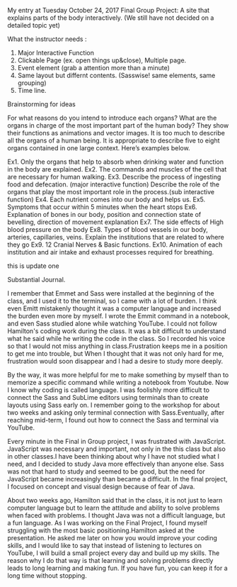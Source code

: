 My entry at Tuesday October 24, 2017
Final Group Project: A site that explains parts of the body interactively. 
						         (We still have not decided on a detailed topic yet)
                     
What the instructor needs :

1. Major Interactive Function
2. Clickable Page (ex. open things up&close), Multiple page.
3. Event element (grab a attention more than a minute)
4. Same layout but differnt contents. (Sasswise! same elements, same grouping)
5. Time line.

Brainstorming for ideas

For what reasons do you intend to introduce each organs? 
What are the organs in charge of the most important part of the human body? 
They show their functions as animations and vector images. 
It is too much to describe all the organs of a human being. 
It is appropriate to describe five to eight organs contained in one large context. Here’s examples below. 

Ex1. Only the organs that help to absorb when drinking water and function in the body are explained. 
Ex2. The commands and muscles of the cell that are necessary for human walking. 
Ex3. Describe the process of ingesting food and defecation. (major interactive function) 
     Describe the role of the organs that play the most important role in the process.(sub interactive function) 
Ex4. Each nutrient comes into our body and helps us. 
Ex5. Symptoms that occur within 5 minutes when the heart stops 
Ex6. Explanation of bones in our body, position and connection state of bevelling, direction of movement explanation 
Ex7. The side effects of High blood pressure on the body 
Ex8. Types of blood vessels in our body, arteries, capillaries, veins. 
     Explain the institutions that are related to where they go 
Ex9. 12 Cranial Nerves & Basic functions. 
Ex10. Animation of each institution and air intake and exhaust processes required for breathing.

this is update one

Substantial Journal.

I remember that Emmet and Sass were installed at the beginning of the class, and I used it to the terminal, so I came with a lot of burden. I think even Emitt mistakenly thought it was a computer language and increased the burden even more by myself.
I wrote the Emmit command in a notebook, and even Sass studied alone while watching YouTube. I could not follow Hamilton's coding work during the class. It was a bit difficult to understand what he said while he writing the code in the class. So I recorded his voice so that I would not miss anything in class.Frustration keeps me in a position to get me into trouble, but When I thought that it was not only hard for me, frustration would soon disappear and I had a desire to study more deeply. 

By the way, it was more helpful for me to make something by myself than to memorize a specific command while writing a notebook from Youtube. Now I know why coding is called language. I was foolishly more difficult to connect the Sass and SubLime editors using terminals than to create layouts using Sass early on. I remember going to the workshop for about two weeks and asking only terminal connection with Sass.Eventually, after reaching mid-term, I found out how to connect the Sass and terminal via YouTube. 

Every minute in the Final in Group project, I was frustrated with JavaScript. JavaScript was necessary and important, not only in the this class but also in other classes.I have been thinking about why I have not studied what I need, and I decided to study Java more effectively than anyone else. Sass was not that hard to study and seemed to be good, but the need for JavaScript became increasingly than became a difficult. In the final project, I focused on concept and visual design because of fear of Java. 

About two weeks ago, Hamilton said that in the class, it is not just to learn computer language but to learn the attitude and ability to solve problems when faced with problems. I thought Java was not a difficult language, but a fun language. As I was working on the Final Project, I found myself struggling with the most basic positioning.Hamilton asked at the presentation. He asked me later on how you would improve your coding skills, and I would like to say that instead of listening to lectures on YouTube, I will build a small project every day and build up my skills. The reason why I do that way is that learning and solving problems directly leads to long learning and making fun. If you have fun, you can keep it for a long time without stopping.

